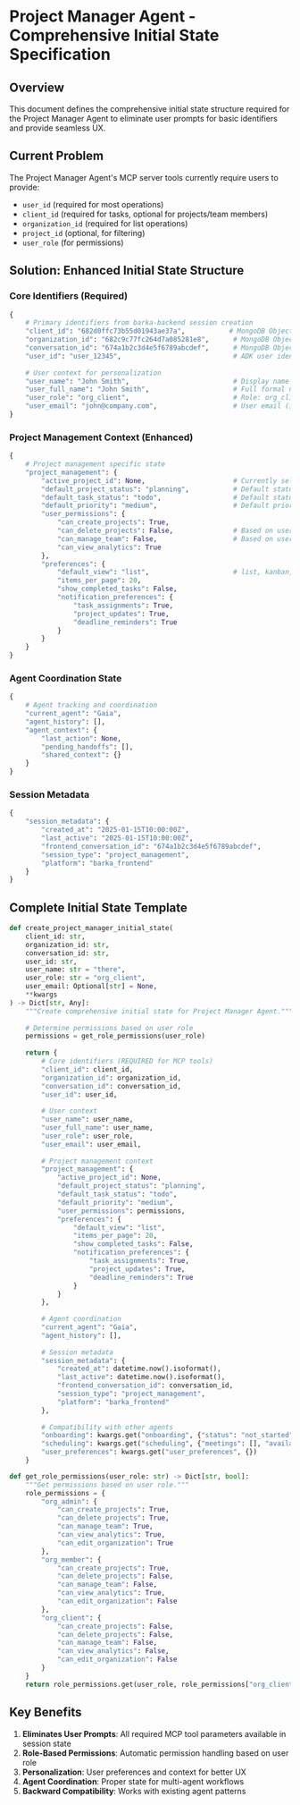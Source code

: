 # Project Manager Agent - Comprehensive Initial State Specification

## Overview
This document defines the comprehensive initial state structure required for the Project Manager Agent to eliminate user prompts for basic identifiers and provide seamless UX.

## Current Problem
The Project Manager Agent's MCP server tools currently require users to provide:
- `user_id` (required for most operations)
- `client_id` (required for tasks, optional for projects/team members)  
- `organization_id` (required for list operations)
- `project_id` (optional, for filtering)
- `user_role` (for permissions)

## Solution: Enhanced Initial State Structure

### Core Identifiers (Required)
```python
{
    # Primary identifiers from barka-backend session creation
    "client_id": "682d0ffc73b55d01943ae37a",           # MongoDB ObjectId as string
    "organization_id": "682c9c77fc264d7a085281e8",      # MongoDB ObjectId as string  
    "conversation_id": "674a1b2c3d4e5f6789abcdef",      # MongoDB ObjectId as string
    "user_id": "user_12345",                            # ADK user identifier
    
    # User context for personalization
    "user_name": "John Smith",                          # Display name
    "user_full_name": "John Smith",                     # Full formal name
    "user_role": "org_client",                          # Role: org_client, org_admin, org_member
    "user_email": "john@company.com",                   # User email (if available)
}
```

### Project Management Context (Enhanced)
```python
{
    # Project management specific state
    "project_management": {
        "active_project_id": None,                      # Currently selected project
        "default_project_status": "planning",           # Default status for new projects
        "default_task_status": "todo",                  # Default status for new tasks
        "default_priority": "medium",                   # Default priority level
        "user_permissions": {
            "can_create_projects": True,
            "can_delete_projects": False,               # Based on user_role
            "can_manage_team": False,                   # Based on user_role
            "can_view_analytics": True
        },
        "preferences": {
            "default_view": "list",                     # list, kanban, calendar
            "items_per_page": 20,
            "show_completed_tasks": False,
            "notification_preferences": {
                "task_assignments": True,
                "project_updates": True,
                "deadline_reminders": True
            }
        }
    }
}
```

### Agent Coordination State
```python
{
    # Agent tracking and coordination
    "current_agent": "Gaia",
    "agent_history": [],
    "agent_context": {
        "last_action": None,
        "pending_handoffs": [],
        "shared_context": {}
    }
}
```

### Session Metadata
```python
{
    "session_metadata": {
        "created_at": "2025-01-15T10:00:00Z",
        "last_active": "2025-01-15T10:00:00Z", 
        "frontend_conversation_id": "674a1b2c3d4e5f6789abcdef",
        "session_type": "project_management",
        "platform": "barka_frontend"
    }
}
```

## Complete Initial State Template

```python
def create_project_manager_initial_state(
    client_id: str,
    organization_id: str, 
    conversation_id: str,
    user_id: str,
    user_name: str = "there",
    user_role: str = "org_client",
    user_email: Optional[str] = None,
    **kwargs
) -> Dict[str, Any]:
    """Create comprehensive initial state for Project Manager Agent."""
    
    # Determine permissions based on user role
    permissions = get_role_permissions(user_role)
    
    return {
        # Core identifiers (REQUIRED for MCP tools)
        "client_id": client_id,
        "organization_id": organization_id,
        "conversation_id": conversation_id,
        "user_id": user_id,
        
        # User context
        "user_name": user_name,
        "user_full_name": user_name,
        "user_role": user_role,
        "user_email": user_email,
        
        # Project management context
        "project_management": {
            "active_project_id": None,
            "default_project_status": "planning",
            "default_task_status": "todo", 
            "default_priority": "medium",
            "user_permissions": permissions,
            "preferences": {
                "default_view": "list",
                "items_per_page": 20,
                "show_completed_tasks": False,
                "notification_preferences": {
                    "task_assignments": True,
                    "project_updates": True,
                    "deadline_reminders": True
                }
            }
        },
        
        # Agent coordination
        "current_agent": "Gaia",
        "agent_history": [],
        
        # Session metadata
        "session_metadata": {
            "created_at": datetime.now().isoformat(),
            "last_active": datetime.now().isoformat(),
            "frontend_conversation_id": conversation_id,
            "session_type": "project_management",
            "platform": "barka_frontend"
        },
        
        # Compatibility with other agents
        "onboarding": kwargs.get("onboarding", {"status": "not_started"}),
        "scheduling": kwargs.get("scheduling", {"meetings": [], "availability": {}}),
        "user_preferences": kwargs.get("user_preferences", {})
    }

def get_role_permissions(user_role: str) -> Dict[str, bool]:
    """Get permissions based on user role."""
    role_permissions = {
        "org_admin": {
            "can_create_projects": True,
            "can_delete_projects": True,
            "can_manage_team": True,
            "can_view_analytics": True,
            "can_edit_organization": True
        },
        "org_member": {
            "can_create_projects": True,
            "can_delete_projects": False,
            "can_manage_team": False,
            "can_view_analytics": True,
            "can_edit_organization": False
        },
        "org_client": {
            "can_create_projects": False,
            "can_delete_projects": False,
            "can_manage_team": False,
            "can_view_analytics": False,
            "can_edit_organization": False
        }
    }
    return role_permissions.get(user_role, role_permissions["org_client"])
```

## Key Benefits

1. **Eliminates User Prompts**: All required MCP tool parameters available in session state
2. **Role-Based Permissions**: Automatic permission handling based on user role
3. **Personalization**: User preferences and context for better UX
4. **Agent Coordination**: Proper state for multi-agent workflows
5. **Backward Compatibility**: Works with existing agent patterns
